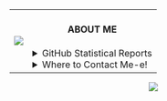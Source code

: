 <table align="center">
<td><a href="https://open.spotify.com/user/0zveql3ijdtupwyyxl3awwufk"><img src="https://novatorem-three-sooty.vercel.app/api/spotify"/></a></td>
<td>
<h4 align="center">ABOUT ME</h4>
<details><summary>GitHub Statistical Reports</summary>
<p align="center">
<img align="center" src="https://github-readme-stats.vercel.app/api/top-langs/?username=AwesomeAuuki&hide_langs_below=1&theme=default&line_height=27&layout=compact" />
<img align="center" src="https://github-readme-stats.vercel.app/api?username=AwesomeAuuki&show_icons=true&count_private=true&include_all_commits=true&line_height=21" alt="Auuki's Github Stats" />
<img align="center" src="https://github-profile-trophy.vercel.app/?username=AwesomeAuuki&column=7" alt="Auuki's Github Trophy" />
</p>
</details>
<details><summary>Where to Contact Me-e!</summary>
<p align="center">
<a href="https://discord.gg/ePmNxnQ">
<img align="center" src="https://img.shields.io/discord/749174105151897610?label=Discord"/>
</a>
</p>
</details>
</td>
</table>
<footer align="center"><a href="https://namemc.com/Auuki.2">
<img align="center" src="https://minotar.net/cube/Auuki/100.png"/>
</a></footer>
